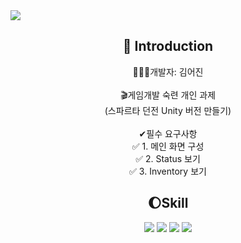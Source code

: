 <img src="https://capsule-render.vercel.app/api?type=waving&color=auto&height=200&section=header&text=UnitySpartaDungeon&fontSize=80" />
<div align="center">
  
  ## 🌝 Introduction                               
  👩🏻‍💻개발자: 김어진 <br><br>
  🎬게임개발 숙련 개인 과제 <br> (스파르타 던전 Unity 버전 만들기) <br><br>
  ✔필수 요구사항<br>
  ✅ 1. 메인 화면 구성 <br>
  ✅ 2. Status 보기  <br>
  ✅ 3. Inventory 보기 <br>
  
  
  ## 🌔Skill 
  <img src="https://img.shields.io/badge/Unity-000000?style=flat&logo=Unity&logoColor=white" />
  <img src="https://img.shields.io/badge/C-A8B9CC?style=flat&logo=C&logoColor=white" />
  <img src="https://img.shields.io/badge/Visual Studio-5C2D91?style=flat&logo=Visual Studio&logoColor=white" />
  <img src="https://img.shields.io/badge/GitHub-181717?style=flat&logo=GitHub&logoColor=white" />

  
  <br><br>
</div>
  





